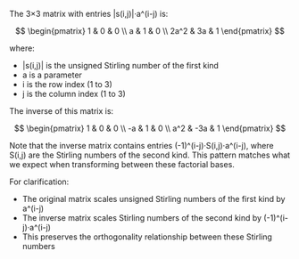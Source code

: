 The 3×3 matrix with entries |s(i,j)|·a^(i-j) is:

$$
\begin{pmatrix}
1 & 0 & 0 \\
a & 1 & 0 \\
2a^2 & 3a & 1
\end{pmatrix}
$$

where:
- |s(i,j)| is the unsigned Stirling number of the first kind
- a is a parameter
- i is the row index (1 to 3)
- j is the column index (1 to 3)

The inverse of this matrix is:

$$
\begin{pmatrix}
1 & 0 & 0 \\
-a & 1 & 0 \\
a^2 & -3a & 1
\end{pmatrix}
$$

Note that the inverse matrix contains entries (-1)^(i-j)·S(i,j)·a^(i-j), where S(i,j) are the Stirling numbers of the second kind. This pattern matches what we expect when transforming between these factorial bases.

For clarification:
- The original matrix scales unsigned Stirling numbers of the first kind by a^(i-j)
- The inverse matrix scales Stirling numbers of the second kind by (-1)^(i-j)·a^(i-j)
- This preserves the orthogonality relationship between these Stirling numbers
